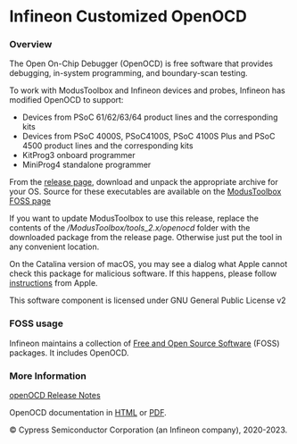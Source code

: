Infineon Customized OpenOCD
===============

### Overview

The Open On-Chip Debugger (OpenOCD) is free software that provides debugging, in-system programming, and boundary-scan testing.

To work with ModusToolbox and Infineon devices and probes, Infineon has modified OpenOCD to support:
- Devices from PSoC 61/62/63/64 product lines and the corresponding kits
- Devices from PSoC 4000S, PSoC4100S, PSoC 4100S Plus and PSoC 4500 product lines  and the corresponding kits
- KitProg3 onboard programmer
- MiniProg4 standalone programmer

From the [release page](https://github.com/Infineon/openocd/releases), download and unpack the appropriate archive for your OS. Source for these executables are available on the [ModusToolbox FOSS page](https://www.infineon.com/cms/en/design-support/software/free-and-open-source-software-foss/modustoolbox-foss-packages/) 

If you want to update ModusToolbox to use this release, replace the contents of the  */ModusToolbox/tools_2.x/openocd* folder with the downloaded package from the release page. Otherwise just put the tool in any convenient location. 

On the Catalina version of macOS, you may see a dialog what Apple cannot check this package for malicious  software. If this happens, please follow [instructions](https://support.apple.com/guide/mac-help/open-an-app-by-overriding-security-settings-mh40617/10.15/mac/10.15) from Apple.

This software component is licensed under GNU General Public License v2

### FOSS usage

Infineon maintains a collection of [Free and Open Source Software](https://www.infineon.com/cms/en/design-support/software/free-and-open-source-software-foss/modustoolbox-foss-packages/) (FOSS) packages. It includes OpenOCD.

### More Information

[openOCD Release Notes](https://github.com/Infineon/openocd/blob/main/RELEASE.MD)

OpenOCD documentation in [HTML](http://openocd.org/doc/html/index.html) or [PDF](http://openocd.org/doc/pdf/openocd.pdf).

© Cypress Semiconductor Corporation (an Infineon company), 2020-2023.
